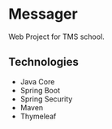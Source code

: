# Messager #

Web Project for TMS school.

## Technologies ##

- Java Core
- Spring Boot
- Spring Security
- Maven
- Thymeleaf